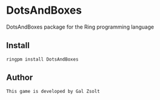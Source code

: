 # DotsAndBoxes

DotsAndBoxes package for the Ring programming language

## Install

	ringpm install DotsAndBoxes

## Author

	This game is developed by Gal Zsolt